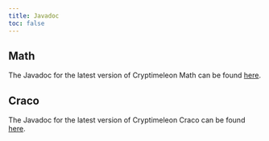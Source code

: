```yaml
---
title: Javadoc
toc: false
---
```



## Math

The Javadoc for the latest version of Cryptimeleon Math can be found [here](https://javadoc.io/doc/org.cryptimeleon/math/latest/index.html).

## Craco

The Javadoc for the latest version of Cryptimeleon Craco can be found [here](https://javadoc.io/doc/org.cryptimeleon/craco/latest/index.html).